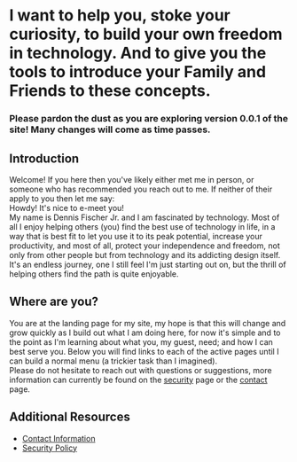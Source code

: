 # I want to help you, stoke your curiosity, to build your own freedom in technology. And to give you the tools to introduce your Family and Friends to these concepts.

### Please pardon the dust as you are exploring version 0.0.1 of the site! Many changes will come as time passes.

## Introduction

Welcome! If you here then you've likely either met me in person, or someone who has recommended you reach out to me. If neither of their apply to you then let me say:\
Howdy! It's nice to e-meet you!\
My name is Dennis Fischer Jr. and I am fascinated by technology. Most of all I enjoy helping others (you) find the best use of technology in life, in a way that is best fit to let you use it to its peak potential, increase your productivity, and most of all, protect your independence and freedom, not only from other people but from technology and its addicting design itself. It's an endless journey, one I still feel I'm just starting out on, but the thrill of helping others find the path is quite enjoyable.

## Where are you?

You are at the landing page for my site, my hope is that this will change and grow quickly as I build out what I am doing here, for now it's simple and to the point as I'm learning about what you, my guest, need; and how I can best serve you. Below you will find links to each of the active pages until I can build a normal menu (a trickier task than I imagined).\
Please do not hesitate to reach out with questions or suggestions, more information can currently be found on the [security](https://github.com/dwfjr/dwfjr.com/security/policy) page or the [contact](/contact) page.

## Additional Resources
- [Contact Information](/contact)
- [Security Policy](https://github.com/dwfjr/dwfjr.com/security/policy)

